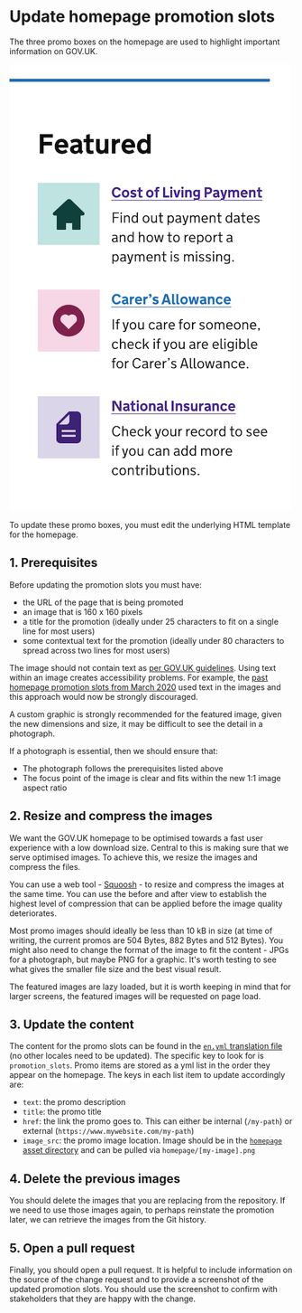 # Update homepage promotion slots

The three promo boxes on the homepage are used to highlight important information on GOV.UK.

![Example image of promotion slots on GOV.UK homepage](images/homepage-promotion-slots.png)

To update these promo boxes, you must edit the underlying HTML template for the homepage.

## 1. Prerequisites

Before updating the promotion slots you must have:

- the URL of the page that is being promoted
- an image that is 160 x 160 pixels
- a title for the promotion (ideally under 25 characters to fit on a single line for most users)
- some contextual text for the promotion (ideally under 80 characters to spread across two lines for most users)

The image should not contain text as [per GOV.UK guidelines](https://www.gov.uk/guidance/content-design/images). Using text within an image creates accessibility problems. For example, the [past homepage promotion slots from March 2020](https://github.com/alphagov/frontend/pull/2292) used text in the images and this approach would now be strongly discouraged.

A custom graphic is strongly recommended for the featured image, given the new dimensions and size, it may be difficult to see the detail in a photograph.

If a photograph is essential, then we should ensure that:

- The photograph follows the prerequisites listed above
- The focus point of the image is clear and fits within the new 1:1 image aspect ratio

## 2. Resize and compress the images

We want the GOV.UK homepage to be optimised towards a fast user experience with a low download size. Central to this is making sure that we serve optimised images. To achieve this, we resize the images and compress the files.

You can use a web tool - [Squoosh](https://squoosh.app/) - to resize and compress the images at the same time. You can use the before and after view to establish the highest level of compression that can be applied before the image quality deteriorates.

Most promo images should ideally be less than 10 kB in size (at time of writing, the current promos are 504 Bytes, 882 Bytes and 512 Bytes). You might also need to change the format of the image to fit the content - JPGs for a photograph, but maybe PNG for a graphic. It's worth testing to see what gives the smaller file size and the best visual result.

The featured images are lazy loaded, but it is worth keeping in mind that for larger screens, the featured images will be requested on page load.

## 3. Update the content

The content for the promo slots can be found in the [`en.yml` translation file](../config/locales/en.yml) (no other locales need to be updated). The specific key to look for is `promotion_slots`. Promo items are stored as a yml list in the order they appear on the homepage. The keys in each list item to update accordingly are:

- `text`: the promo description
- `title`: the promo title
- `href`: the link the promo goes to. This can either be internal (`/my-path`) or external (`https://www.mywebsite.com/my-path`)
- `image_src`: the promo image location. Image should be in the [`homepage` asset directory](https://github.com/alphagov/frontend/tree/main/app/assets/images/homepage) and can be pulled via `homepage/[my-image].png`

## 4. Delete the previous images

You should delete the images that you are replacing from the repository. If we need to use those images again, to perhaps reinstate the promotion later, we can retrieve the images from the Git history.

## 5. Open a pull request

Finally, you should open a pull request. It is helpful to include information on the source of the change request and to provide a screenshot of the updated promotion slots. You should use the screenshot to confirm with stakeholders that they are happy with the change.
